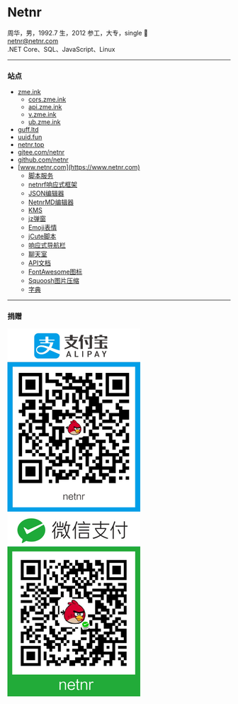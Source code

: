 # Netnr
周华，男，1992.7 生，2012 参工，大专，single 🤣  
netnr@netnr.com  
.NET Core、SQL、JavaScript、Linux

---

### 站点
- [zme.ink](https://zme.ink)
    - [cors.zme.ink](https://cors.zme.ink "跨域请求代理")
    - [api.zme.ink](https://api.zme.ink "API")
    - [v.zme.ink](https://v.zme.ink "VIP视频")
    - [ub.zme.ink](http://ub.zme.ink "浏览器升级提示")
- [guff.ltd](https://guff.ltd)
- [uuid.fun](https://uuid.fun "书签")
- [netnr.top](https://netnr.top)
- [gitee.com/netnr](https://gitee.com/netnr)
- [github.com/netnr](https://github.com/netnr)
- [www.netnr.com](https://www.netnr.com)
    - [脚本服务](https://ss.netnr.com)
    - [netnrf响应式框架](https://rf.netnr.com ".NET Core 后台框架")
    - [JSON编辑器](https://json.netnr.com)
    - [NetnrMD编辑器](https://md.netnr.com "Markdown编辑器")
    - [KMS](https://kms.netnr.com "Windows激活服务")
    - [jz弹窗](https://jz.netnr.com "一个轻量、简单的弹窗插件")
    - [Emoji表情](https://emoji.netnr.com)
    - [jCute脚本](https://jcute.netnr.com)
    - [响应式导航栏](https://nav.netnr.com)
    - [聊天室](https://chat.netnr.com)
    - [API文档](https://ad.netnr.com "帮助文档")
    - [FontAwesome图标](https://fa.netnr.com "Font Awesome 镜像")
    - [Squoosh图片压缩](https://tiny.netnr.com)
    - [字典](https://zidian.netnr.com "字、词、成语")

---

### 捐赠
<img src="static/donate/alipay.jpg" alt="支付宝" title="支付宝" width="300" />
<img src="static/donate/wechat.jpg" alt="微信" title="微信" width="300" />